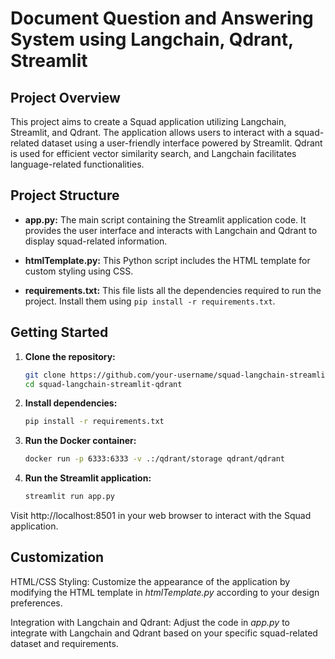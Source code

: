 # Document Question and Answering System using Langchain, Qdrant, Streamlit 

## Project Overview

This project aims to create a Squad application utilizing Langchain, Streamlit, and Qdrant. The application allows users to interact with a squad-related dataset using a user-friendly interface powered by Streamlit. Qdrant is used for efficient vector similarity search, and Langchain facilitates language-related functionalities.

## Project Structure

- **app.py:** The main script containing the Streamlit application code. It provides the user interface and interacts with Langchain and Qdrant to display squad-related information.

- **htmlTemplate.py:** This Python script includes the HTML template for custom styling using CSS.

- **requirements.txt:** This file lists all the dependencies required to run the project. Install them using `pip install -r requirements.txt`.

## Getting Started

1. **Clone the repository:**

   ```bash
   git clone https://github.com/your-username/squad-langchain-streamlit-qdrant.git
   cd squad-langchain-streamlit-qdrant

2. **Install dependencies:**

   ```bash
   pip install -r requirements.txt

3. **Run the Docker container:**

   ```bash
   docker run -p 6333:6333 -v .:/qdrant/storage qdrant/qdrant
4. **Run the Streamlit application:**

   ```bash
   streamlit run app.py

Visit http://localhost:8501 in your web browser to interact with the Squad application.

## Customization
HTML/CSS Styling:
Customize the appearance of the application by modifying the HTML template in *htmlTemplate.py* according to your design preferences.

Integration with Langchain and Qdrant:
Adjust the code in *app.py* to integrate with Langchain and Qdrant based on your specific squad-related dataset and requirements.


   
